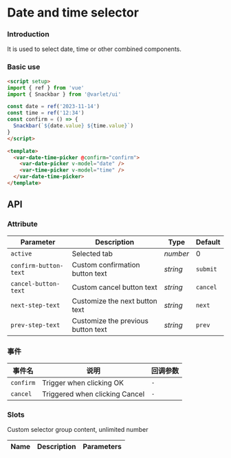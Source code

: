 # Date and time selector

### Introduction

It is used to select date, time or other combined components.

### Basic use

```html
<script setup>
import { ref } from 'vue'
import { Snackbar } from '@varlet/ui'

const date = ref('2023-11-14')
const time = ref('12:34')
const confirm = () => {
  Snackbar(`${date.value} ${time.value}`)
}
</script>

<template>
  <var-date-time-picker @confirm="confirm">
    <var-date-picker v-model="date" />
    <var-time-picker v-model="time" />
  </var-date-time-picker>
</template>
```

## API

### Attribute

| Parameter | Description | Type | Default |
|---------------------|----------------------------------------------| -------- | ---------- |
| `active`                 | Selected tab                                     | _number_ | 0 |
| `confirm-button-text`    | Custom confirmation button text                      | _string_ | `submit` |
| `cancel-button-text`     | Custom cancel button text                       | _string_ | `cancel` |
| `next-step-text`          | Customize the next button text                    | _string_ | `next` |
| `prev-step-text`          | Customize the previous button text                     | _string_ | `prev` |


### 事件

| 事件名       | 说明      | 回调参数                              |
|-----------|---------|-----------------------------------|
| `confirm` | Trigger when clicking OK | `-` |
| `cancel`  | Triggered when clicking Cancel | `-` |

### Slots

Custom selector group content, unlimited number

| Name | Description | Parameters |
| ----- | -------------- | -------- |